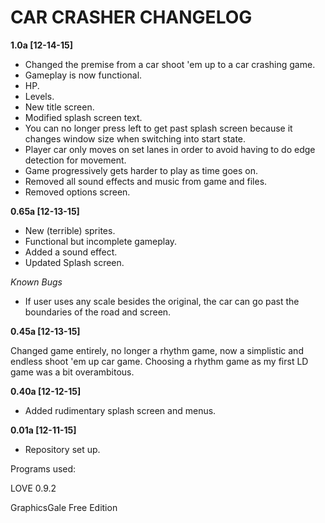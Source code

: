 # CAR CRASHER CHANGELOG

**1.0a [12-14-15]**

+ Changed the premise from a car shoot 'em up to a car crashing game.
+ Gameplay is now functional.
+ HP.
+ Levels.
+ New title screen.
+ Modified splash screen text.
+ You can no longer press left to get past splash screen because it changes window size when switching into start state.
+ Player car only moves on set lanes in order to avoid having to do edge detection for movement.
+ Game progressively gets harder to play as time goes on.
+ Removed all sound effects and music from game and files.
+ Removed options screen.

**0.65a [12-13-15]**

+ New (terrible) sprites.
+ Functional but incomplete gameplay.
+ Added a sound effect.
+ Updated Splash screen.

*Known Bugs*

+ If user uses any scale besides the original, the car can go past the boundaries of the road and screen.

**0.45a [12-13-15]**

Changed game entirely, no longer a rhythm game, now a simplistic and endless shoot 'em up car game.
Choosing a rhythm game as my first LD game was a bit overambitous.

**0.40a [12-12-15]**

+ Added rudimentary splash screen and menus.

**0.01a [12-11-15]**

* Repository set up.

Programs used:

LOVE 0.9.2

GraphicsGale Free Edition
